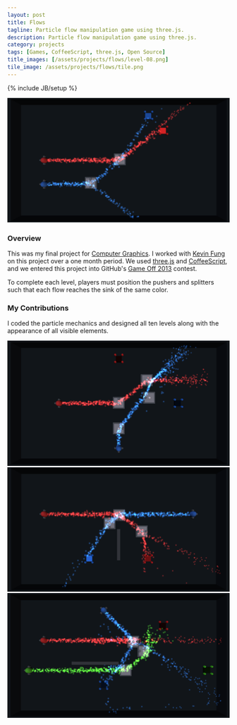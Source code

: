 ```yaml
---
layout: post
title: Flows
tagline: Particle flow manipulation game using three.js.
description: Particle flow manipulation game using three.js.
category: projects
tags: [Games, CoffeeScript, three.js, Open Source]
title_images: [/assets/projects/flows/level-08.png]
tile_image: /assets/projects/flows/tile.png
---
```

{% include JB/setup %}

<div class="project-images project-images-450h">
    <img src="/assets/projects/flows/level-08.png" class="img-responsive">
</div>

<h3>Overview</h3>

This was my final project for <a href="http://www.ecse.rpi.edu/~wrf/pmwiki/pmwiki.php/ComputerGraphicsFall2013/ComputerGraphicsFall2013">Computer Graphics</a>. I worked with <a href="http://www.tinycranes.com/">Kevin Fung</a> on this project over a one month period. We used <a href="http://threejs.org/">three.js</a> and <a href="http://coffeescript.org/">CoffeeScript</a>, and we entered this project into GitHub's <a href="https://github.com/github/game-off-2013">Game Off 2013</a> contest.

To complete each level, players must position the pushers and splitters such that each flow reaches the sink of the same color.

<script type="text/javascript" src="/assets/js/jquery.githubRepoWidget.min.js"></script>
<div class="github-widget" data-repo="ScottTodd/Flows"></div>

<h3>My Contributions</h3>

I coded the particle mechanics and designed all ten levels along with the appearance of all visible elements.

<div class="project-images project-images-450h">
    <img src="/assets/projects/flows/level-05.png" class="img-responsive">
    <img src="/assets/projects/flows/level-09.png" class="img-responsive">
    <img src="/assets/projects/flows/level-10.png" class="img-responsive">
</div>
